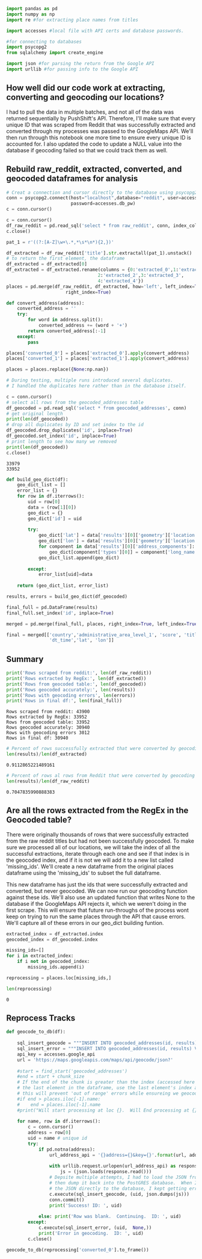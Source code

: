 

```python
import pandas as pd
import numpy as np
import re #for extracting place names from titles

import accesses #local file with API certs and database passwords.

#for connecting to databases
import psycopg2
from sqlalchemy import create_engine

import json #for parsing the return from the Google API
import urllib #for passing info to the Google API
```

## How well did our code work at extracting, converting and geocoding our locations?

I had to pull the data in multiple batches, and not all of the data was returned sequentially by PushShift's API.  Therefore, I'll make sure that every unique ID that was scraped from Reddit that was successfully extracted and converted through my processes was passed to the GoogleMaps API.  We'll then run through this notebook one more time to ensure every unique ID is accounted for.  I also updated the code to update a NULL value into the database if geocoding failed so that we could track them as well.

## Rebuild raw_reddit, extracted, converted, and geocoded dataframes for analysis


```python
# Creat a connection and cursor directly to the database using psycopg2.
conn = psycopg2.connect(host="localhost",database="reddit", user=accesses.db_user, 
                        password=accesses.db_pw)
c = conn.cursor()
```


```python
c = conn.cursor()
df_raw_reddit = pd.read_sql('select * from raw_reddit', conn, index_col='id')
c.close()
```


```python
pat_1 = r'((?:[A-Z]\w+\.*,*\s*\n*){2,})'

df_extracted = df_raw_reddit['title'].str.extractall(pat_1).unstack()
# to return the first element, the dataframe
df_extracted = df_extracted[0]
df_extracted = df_extracted.rename(columns = {0:'extracted_0',1:'extracted_1',
                                  2:'extracted_2',3:'extracted_3',
                                  4:'extracted_4'})
places = pd.merge(df_raw_reddit, df_extracted, how='left', left_index=True,
                      right_index=True)
```


```python
def convert_address(address):
    converted_address = ''
    try: 
        for word in address.split():
            converted_address += (word + '+')        
        return converted_address[:-1]
    except:
        pass
```


```python
places['converted_0'] = places['extracted_0'].apply(convert_address)
places['converted_1'] = places['extracted_1'].apply(convert_address)

places = places.replace({None:np.nan})
```


```python
# During testing, multiple runs introduced several duplicates.  
# I handled the duplicates here rather than in the database itself.

c = conn.cursor()
# select all rows from the geocoded_addresses table
df_geocoded = pd.read_sql('select * from geocoded_addresses', conn)
# get original length
print(len(df_geocoded))
# drop all duplicates by ID and set index to the id
df_geocoded.drop_duplicates('id', inplace=True)
df_geocoded.set_index('id', inplace=True)
# print length to see how many we removed
print(len(df_geocoded))
c.close()
```

    33979
    33952



```python
def build_geo_dict(df):
    geo_dict_list = []
    error_list = {}
    for row in df.iterrows():
        uid = row[0]
        data = (row[1][0])
        geo_dict = {}
        geo_dict['id'] = uid
        
        try:
            geo_dict['lat'] = data['results'][0]['geometry']['location']['lat']
            geo_dict['lon'] = data['results'][0]['geometry']['location']['lng']
            for component in data['results'][0]['address_components']:
                geo_dict[component['types'][0]] = component['long_name']
            geo_dict_list.append(geo_dict)
        
        except: 
            error_list[uid]=data
        
    return (geo_dict_list, error_list)
```


```python
results, errors = build_geo_dict(df_geocoded)
```


```python
final_full = pd.DataFrame(results)
final_full.set_index('id', inplace=True)
```


```python
merged = pd.merge(final_full, places, right_index=True, left_index=True, how='left')
```


```python
final = merged[['country','administrative_area_level_1', 'score', 'title', 'extracted_0',
                'dt_time','lat', 'lon']]
```

## Summary


```python
print('Rows scraped from reddit:', len(df_raw_reddit))
print('Rows extracted by RegEx:', len(df_extracted))
print('Rows from geocoded table:', len(df_geocoded))
print('Rows geocoded accurately:', len(results))
print('Rows with geocoding errors', len(errors))
print('Rows in final df:', len(final_full))
```

    Rows scraped from reddit: 43900
    Rows extracted by RegEx: 33952
    Rows from geocoded table: 33952
    Rows geocoded accurately: 30940
    Rows with geocoding errors 3012
    Rows in final df: 30940



```python
# Percent of rows successfully extracted that were converted by geocoding
len(results)/len(df_extracted)
```




    0.9112865221489161




```python
# Percent of rows al rows from Reddit that were converted by geocoding
len(results)/len(df_raw_reddit)
```




    0.7047835990888383



## Are all the rows extracted from the RegEx in the Geocoded table?

There were originally thousands of rows that were successfully extracted from the raw reddit titles but had not been successfully geocoded.  To make sure we processed all of our locations, we will take the index of all the successful extractions, iterate through each one and see if that index is in the geocoded index, and if it is not we will add it to a new list called 'missing_ids'.  We'll create a new dataframe from the original places dataframe using the 'missing_ids' to subset the full dataframe.  

This new dataframe has just the ids that were successfully extracted and converted, but never geocoded.  We can now run our geocoding function against these ids.  We'll also use an updated function that writes None to the database if the GoogleMaps API rejects it, which we weren't doing in the first scrape.  This will ensure that future run-throughs of the process wont keep on trying to run the same places through the API that cause errors.  We'll capture all of these errors in our geo_dict building funtion.


```python
extracted_index = df_extracted.index
geocoded_index = df_geocoded.index
```


```python
missing_ids=[]
for i in extracted_index:
    if i not in geocoded_index:
        missing_ids.append(i)
```


```python
reprocessing = places.loc[missing_ids,]
```


```python
len(reprocessing)
```




    0



## Reprocess Tracks


```python
def geocode_to_db(df):
    
    sql_insert_geocode = """INSERT INTO geocoded_addresses(id, results) VALUES(%s,%s)"""  
    sql_insert_error = """INSERT INTO geocoded_addresses(id, results) VALUES(%s,%s)"""  
    api_key = accesses.google_api
    url = 'https://maps.googleapis.com/maps/api/geocode/json?'
    
    #start = find_start('geocoded_addresses')
    #end = start + chunk_size
    # If the end of the chunk is greater than the index (accessed here as 'name') of 
    # the last element in the dataframe, use the last element's index as the endpoint.
    # this will prevent 'out of range' errors while ensureing we geocode all data available.
    #if end > places.iloc[-1].name:
    #    end = places.iloc[-1].name
    #print("Will start processing at loc {}.  Will End processing at {}".format(start, end))
    
    for name, row in df.iterrows():
        c = conn.cursor()
        address = row[0] 
        uid = name # unique id
        try:
            if pd.notna(address): 
                url_address_api = '{}address={}&key={}'.format(url, address, api_key)
                
                with urllib.request.urlopen(url_address_api) as response: 
                    js = (json.loads(response.read()))
                # Depsite multiple attempts, I had to load the JSON from the API and 
                # then dump it back into the PostGRES database.  When I tried to write
                # the JSON directly to the database, I kept getting errors.
                c.execute(sql_insert_geocode, (uid, json.dumps(js))) 
                conn.commit()
                print('Success! ID: ', uid)
                
            else: print('Row was blank.  Continuing.  ID: ', uid)
        except: 
            c.execute(sql_insert_error, (uid,  None,))
            print('Error in geocoding.  ID: ', uid)
        c.close()
```


```python
geocode_to_db(reprocessing['converted_0'].to_frame())
```

